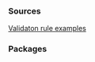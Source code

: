 ### Sources

[Validaton rule examples](https://www.freshbits.in/laravel-validation-rules-examples/)

### Packages
